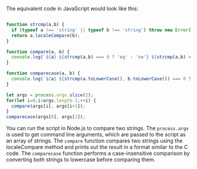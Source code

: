 The equivalent code in JavaScript would look like this:

```javascript

function strcmp(a,b) {
  if (typeof a !== 'string' || typeof b !== 'string') throw new Error('Arguments must be strings');
  return a.localeCompare(b);
}

function compare(a, b) {
  console.log(`${a} ${strcmp(a,b) === 0 ? 'eq' : 'ne'} ${strcmp(a,b) > 0 ? 'gt' : 'lt'} ${strcmp(a,b) >= 0 ? 'ge' : 'le'} ${b}`);
}

function comparecase(a, b) {
  console.log(`${a} ${strcmp(a.toLowerCase(), b.toLowerCase()) === 0 ? 'eq' : 'ne'} ${strcmp(a.toLowerCase(), b.toLowerCase()) > 0 ? 'gt' : 'lt'} ${strcmp(a.toLowerCase(), b.toLowerCase()) >= 0 ? 'ge' : 'le'} ${b}`);
}

let args = process.argv.slice(2);
for(let i=0;i<args.length-1;++i) {
  compare(args[i], args[i+1]);
}
comparecase(args[0], args[1]);
```

You can run the script in Node.js to compare two strings. The `process.argv` is used to get command line arguments, which are passed to the script as an array of strings. The `compare` function compares two strings using the localeCompare method and prints out the result in a format similar to the C code. The `comparecase` function performs a case-insensitive comparison by converting both strings to lowercase before comparing them.
